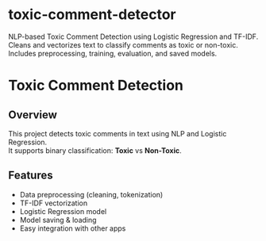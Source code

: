 # toxic-comment-detector
NLP-based Toxic Comment Detection using Logistic Regression and TF-IDF. Cleans and vectorizes text to classify comments as toxic or non-toxic. Includes preprocessing, training, evaluation, and saved models.

# Toxic Comment Detection

## Overview
This project detects toxic comments in text using NLP and Logistic Regression.  
It supports binary classification: **Toxic** vs **Non-Toxic**.

## Features
- Data preprocessing (cleaning, tokenization)
- TF-IDF vectorization
- Logistic Regression model
- Model saving & loading
- Easy integration with other apps
